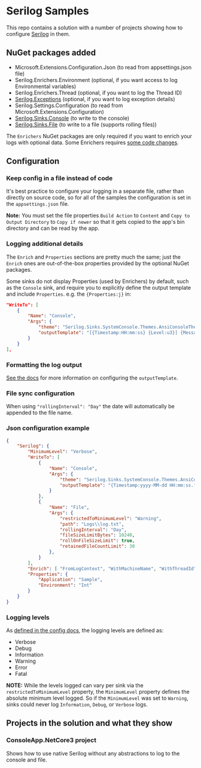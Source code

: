 # Serilog Samples

This repo contains a solution with a number of projects showing how to configure [Serilog](https://serilog.net) in them.

## NuGet packages added

- Microsoft.Extensions.Configuration.Json (to read from appsettings.json file)
- Serilog.Enrichers.Environment (optional, if you want access to log Environmental variables)
- Serilog.Enrichers.Thread (optional, if you want to log the Thread ID)
- [Serilog.Exceptions](https://github.com/RehanSaeed/Serilog.Exceptions) (optional, if you want to log exception details)
- Serilog.Settings.Configuration (to read from Microsoft.Extensions.Configuration)
- [Serilog.Sinks.Console](https://github.com/serilog/serilog-sinks-console) (to write to the console)
- [Serilog.Sinks.File](https://github.com/serilog/serilog-sinks-file) (to write to a file (supports rolling files))

The `Enrichers` NuGet packages are only required if you want to enrich your logs with optional data.
Some Enrichers requires [some code changes](https://github.com/serilog/serilog/wiki/Enrichment).

## Configuration

### Keep config in a file instead of code

It's best practice to configure your logging in a separate file, rather than directly on source code, so for all of the samples the configuration is set in the `appsettings.json` file.

__Note:__ You must set the file properties `Build Action` to `Content` and `Copy to Output Directory` to `Copy if newer` so that it gets copied to the app's bin directory and can be read by the app.

### Logging additional details

The `Enrich` and `Properties` sections are pretty much the same; just the `Enrich` ones are out-of-the-box properties provided by the optional NuGet packages.

Some sinks do not display Properties (used by Enrichers) by default, such as the `Console` sink, and require you to explicitly define the output template and include `Properties`.
e.g. the `{Properties:j}` in:

```json
"WriteTo": [
    {
        "Name": "Console",
        "Args": {
            "theme": "Serilog.Sinks.SystemConsole.Themes.AnsiConsoleTheme::Code, Serilog.Sinks.Console",
            "outputTemplate": "[{Timestamp:HH:mm:ss} {Level:u3}] {Message:lj} <s:{SourceContext}>{NewLine}{Exception} {Properties:j}{NewLine}"
        }
    }
],
```

### Formatting the log output

[See the docs](https://github.com/serilog/serilog/wiki/Formatting-Output#formatting-plain-text) for more information on configuring the `outputTemplate`.

### File sync configuration

When using `"rollingInterval": "Day"` the date will automatically be appended to the file name.

### Json configuration example

```json
{
    "Serilog": {
        "MinimumLevel": "Verbose",
        "WriteTo": [
            {
                "Name": "Console",
                "Args": {
                    "theme": "Serilog.Sinks.SystemConsole.Themes.AnsiConsoleTheme::Code, Serilog.Sinks.Console",
                    "outputTemplate": "{Timestamp:yyyy-MM-dd HH:mm:ss.fff zzz} [{Level:u3}] {Message:j}{NewLine}{Properties:j}{NewLine}{Exception}"
                }
            },
            {
                "Name": "File",
                "Args": {
                    "restrictedToMinimumLevel": "Warning",
                    "path": "Logs\\log.txt",
                    "rollingInterval": "Day",
                    "fileSizeLimitBytes": 10240,
                    "rollOnFileSizeLimit": true,
                    "retainedFileCountLimit": 30
                },
            }
        ],
        "Enrich": [ "FromLogContext", "WithMachineName", "WithThreadId", "WithExceptionDetails" ],
        "Properties": {
            "Application": "Sample",
            "Environment": "Int"
        }
    }
}
```

### Logging levels

As [defined in the config docs](https://github.com/serilog/serilog/wiki/Configuration-Basics#minimum-level), the logging levels are defined as:

- Verbose
- Debug
- Information
- Warning
- Error
- Fatal

__NOTE:__ While the levels logged can vary per sink via the `restrictedToMinimumLevel` property, the `MinimumLevel` property defines the absolute minimum level logged. So if the `MinimumLevel` was set to `Warning`, sinks could never log `Information`, `Debug`, or `Verbose` logs.

## Projects in the solution and what they show

### ConsoleApp.NetCore3 project

Shows how to use native Serilog without any abstractions to log to the console and file.
